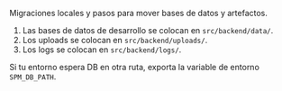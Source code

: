 Migraciones locales y pasos para mover bases de datos y artefactos.

1. Las bases de datos de desarrollo se colocan en `src/backend/data/`.
2. Los uploads se colocan en `src/backend/uploads/`.
3. Los logs se colocan en `src/backend/logs/`.

Si tu entorno espera DB en otra ruta, exporta la variable de entorno `SPM_DB_PATH`.
